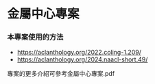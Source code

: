# 金屬中心專案

### 本專案使用的方法
- https://aclanthology.org/2022.coling-1.209/
- https://aclanthology.org/2024.naacl-short.49/

專案的更多介紹可參考金屬中心專案.pdf